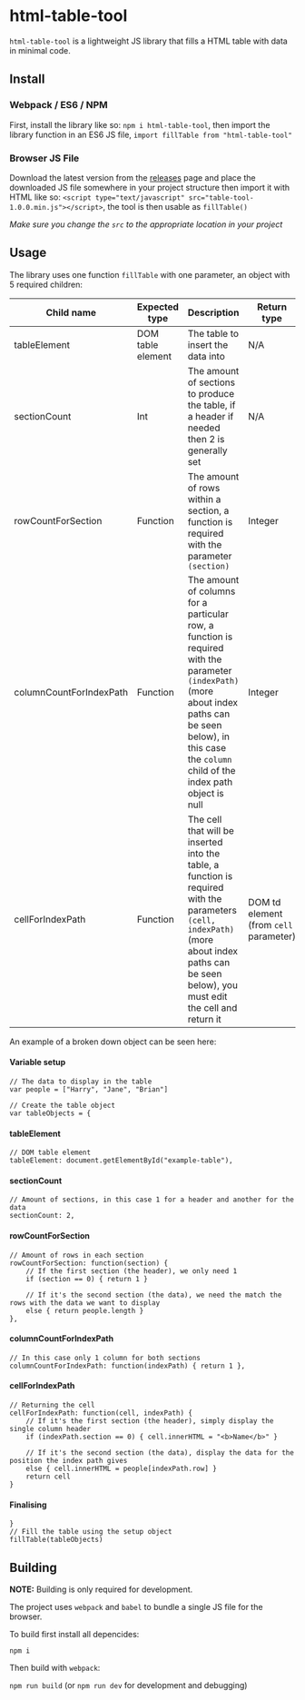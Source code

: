 # html-table-tool

`html-table-tool` is a lightweight JS library that fills a HTML table with data in minimal code.

## Install

### Webpack / ES6 / NPM

First, install the library like so: `npm i html-table-tool`, then import the library function in an ES6 JS file, `import fillTable from "html-table-tool"`

### Browser JS File

Download the latest version from the [releases](https://github.com/harrego/html-table-tool/releases/) page and place the downloaded JS file somewhere in your project structure then import it with HTML like so:
`<script type="text/javascript" src="table-tool-1.0.0.min.js"></script>`, the tool is then usable as `fillTable()`

*Make sure you change the `src` to the appropriate location in your project*

## Usage

The library uses one function `fillTable` with one parameter, an object with 5 required children:

| Child name | Expected type | Description | Return type |
| ---------- | ------------- | ----------- | ----------- |
| tableElement | DOM table element | The table to insert the data into | N/A |
| sectionCount | Int | The amount of sections to produce the table, if a header if needed then 2 is generally set | N/A |
| rowCountForSection | Function | The amount of rows within a section, a function is required with the parameter `(section)` | Integer |
| columnCountForIndexPath | Function | The amount of columns for a particular row, a function is required with the parameter `(indexPath)` (more about index paths can be seen below), in this case the `column` child of the index path object is null | Integer |
| cellForIndexPath | Function | The cell that will be inserted into the table, a function is required with the parameters `(cell, indexPath)` (more about index paths can be seen below), you must edit the cell and return it | DOM td element (from `cell` parameter)

An example of a broken down object can be seen here:

#### Variable setup

```
// The data to display in the table
var people = ["Harry", "Jane", "Brian"]

// Create the table object
var tableObjects = {
```

#### tableElement

```
// DOM table element
tableElement: document.getElementById("example-table"),
```

#### sectionCount


```
// Amount of sections, in this case 1 for a header and another for the data
sectionCount: 2,
```

#### rowCountForSection

```
// Amount of rows in each section
rowCountForSection: function(section) {
	// If the first section (the header), we only need 1
	if (section == 0) { return 1 }

	// If it's the second section (the data), we need the match the rows with the data we want to display
	else { return people.length }
},
```

#### columnCountForIndexPath

```
// In this case only 1 column for both sections
columnCountForIndexPath: function(indexPath) { return 1 },
```

#### cellForIndexPath

```
// Returning the cell
cellForIndexPath: function(cell, indexPath) {
	// If it's the first section (the header), simply display the single column header
	if (indexPath.section == 0) { cell.innerHTML = "<b>Name</b>" }

	// If it's the second section (the data), display the data for the position the index path gives
	else { cell.innerHTML = people[indexPath.row] }
	return cell
}
```

#### Finalising

```
}
// Fill the table using the setup object
fillTable(tableObjects)
```

## Building

**NOTE:** Building is only required for development.

The project uses `webpack` and `babel` to bundle a single JS file for the browser.

To build first install all depencides:

`npm i`

Then build with `webpack`:

`npm run build` (or `npm run dev` for development and debugging)
